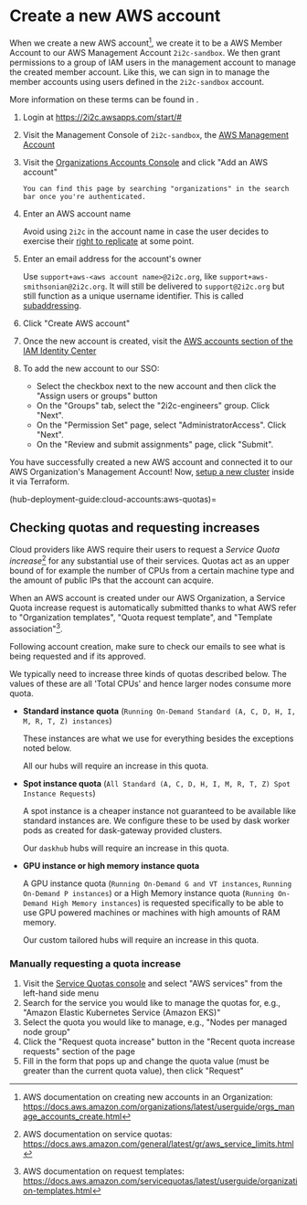 # Create a new AWS account

When we create a new AWS account[^1], we create it to be a AWS Member Account to
our AWS Management Account `2i2c-sandbox`. We then grant permissions to a group
of IAM users in the management account to manage the created member account.
Like this, we can sign in to manage the member accounts using users defined in
the `2i2c-sandbox` account.

More information on these terms can be found in [](cloud-access:aws).

1. Login at https://2i2c.awsapps.com/start/#

2. Visit the Management Console of `2i2c-sandbox`, the [AWS Management Account](cloud-access:aws-management-account)

3. Visit the [Organizations Accounts Console](https://us-east-1.console.aws.amazon.com/organizations/v2/home/accounts) and click "Add an AWS account"

   ```{tip}
   You can find this page by searching "organizations" in the search bar once you're authenticated.
   ```

4. Enter an AWS account name

   Avoid using `2i2c` in the account name in case the user decides to exercise
   their [right to replicate](https://2i2c.org/right-to-replicate/) at some
   point.

5. Enter an email address for the account's owner

   Use `support+aws-<aws account name>@2i2c.org`, like `support+aws-smithsonian@2i2c.org`. It will still be delivered to `support@2i2c.org` but still function as a unique username identifier. This is called [subaddressing].

   [subaddressing]: https://en.wikipedia.org/wiki/Email_address#Subaddressing

6. Click "Create AWS account"

7. Once the new account is created, visit the [AWS accounts section of the IAM Identity Center](https://us-east-1.console.aws.amazon.com/iamv2/home?region=us-east-1#/organization/accounts)

8. To add the new account to our SSO:
   * Select the checkbox next to the new account and then click the "Assign users or groups" button
   * On the "Groups" tab, select the "2i2c-engineers" group. Click "Next".
   * On the "Permission Set" page, select "AdministratorAccess". Click "Next".
   * On the "Review and submit assignments" page, click "Submit".

You have successfully created a new AWS account and connected it to our AWS Organization's Management Account!
Now, [setup a new cluster](new-cluster:aws) inside it via Terraform.

(hub-deployment-guide:cloud-accounts:aws-quotas)=
## Checking quotas and requesting increases

Cloud providers like AWS require their users to request a _Service Quota
increase_[^2] for any substantial use of their services. Quotas act as an upper
bound of for example the number of CPUs from a certain machine type and the
amount of public IPs that the account can acquire.

When an AWS account is created under our AWS Organization, a Service Quota
increase request is automatically submitted thanks to what AWS refer to
"Organization templates", "Quota request template", and "Template
association"[^3].

Following account creation, make sure to check our emails to see what is being
requested and if its approved.

We typically need to increase three kinds of quotas described below. The values
of these are all 'Total CPUs' and hence larger nodes consume more quota.

- **Standard instance quota** (`Running On-Demand Standard (A, C, D, H, I, M, R, T, Z) instances`)

  These instances are what we use for everything besides the exceptions noted
  below.

  All our hubs will require an increase in this quota.

- **Spot instance quota** (`All Standard (A, C, D, H, I, M, R, T, Z) Spot Instance Requests`)

  A spot instance is a cheaper instance not guaranteed to be available like
  standard instances are. We configure these to be used by dask worker pods as
  created for dask-gateway provided clusters.

  Our `daskhub` hubs will require an increase in this quota.

- **GPU instance or high memory instance quota**

  A GPU instance quota (`Running On-Demand G and VT instances`, `Running
  On-Demand P instances`) or a High Memory instance quota (`Running On-Demand
  High Memory instances`) is requested specifically to be able to use GPU
  powered machines or machines with high amounts of RAM memory.

  Our custom tailored hubs will require an increase in this quota.

### Manually requesting a quota increase

1. Visit the [Service Quotas console](https://console.aws.amazon.com/servicequotas/home) and select "AWS services" from the left-hand side menu
2. Search for the service you would like to manage the quotas for, e.g., "Amazon Elastic Kubernetes Service (Amazon EKS)"
3. Select the quota you would like to manage, e.g., "Nodes per managed node group"
4. Click the "Request quota increase" button in the "Recent quota increase requests" section of the page
5. Fill in the form that pops up and change the quota value (must be greater than the current quota value), then click "Request"

[^1]: AWS documentation on creating new accounts in an Organization: <https://docs.aws.amazon.com/organizations/latest/userguide/orgs_manage_accounts_create.html>
[^2]: AWS documentation on service quotas: <https://docs.aws.amazon.com/general/latest/gr/aws_service_limits.html>
[^3]: AWS documentation on request templates: <https://docs.aws.amazon.com/servicequotas/latest/userguide/organization-templates.html>
